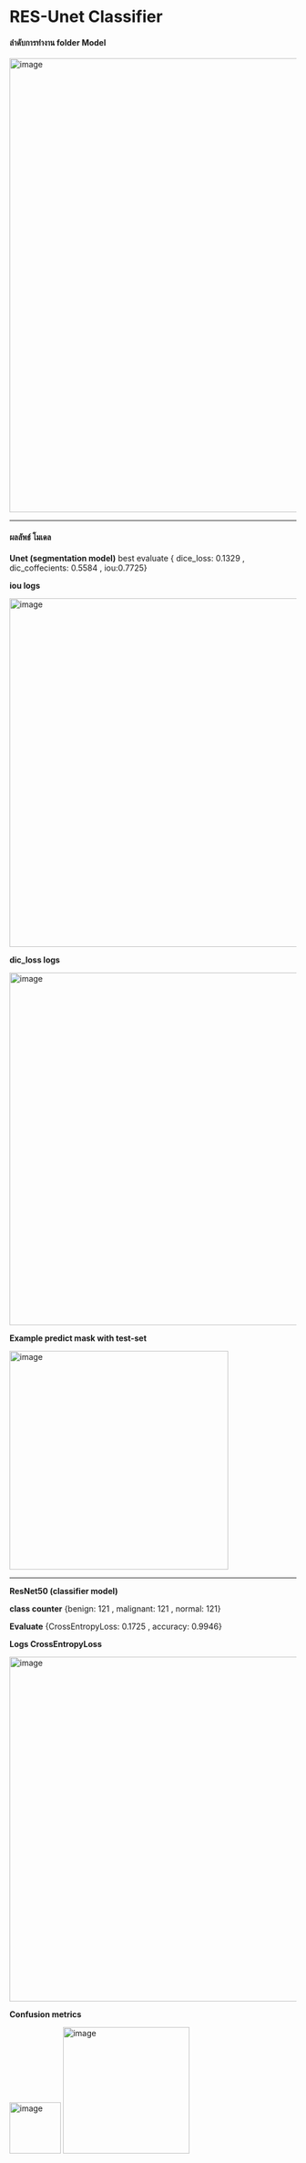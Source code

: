 # **RES-Unet Classifier**

#### **ลำดับการทำงาน folder Model**

<img width="797" alt="image" src="https://github.com/Dont-HurtMe/RES-UnetClassifier/assets/154254885/d66edc23-2080-4b0a-a5d5-2641b3d10ee8">

--------------------------------------------------------------------------------------------------------------------------------------------
#### **ผลลัพธ์ โมเดล**
**Unet (segmentation model)** best evaluate { dice_loss: 0.1329 , dic_coffecients: 0.5584 , iou:0.7725}

**iou logs**

<img width="612" alt="image" src="https://github.com/Dont-HurtMe/RES-UnetClassifier/assets/154254885/957fe9a1-c909-443b-adb0-a05a92f0717e">

**dic_loss logs**

<img width="619" alt="image" src="https://github.com/Dont-HurtMe/RES-UnetClassifier/assets/154254885/dc9e37bd-cbe4-4442-90a1-83ba923dd535">

**Example predict mask with test-set**

<img width="384" alt="image" src="https://github.com/Dont-HurtMe/RES-UnetClassifier/assets/154254885/59c13b44-d9ce-4515-8846-573a3df17c58">

--------------------------------------------------------------------------------------------------------------------------------------------

**ResNet50 (classifier model)** 

**class counter** {benign: 121 , malignant: 121 , normal: 121}

**Evaluate** {CrossEntropyLoss: 0.1725 , accuracy: 0.9946}

**Logs CrossEntropyLoss**

<img width="605" alt="image" src="https://github.com/Dont-HurtMe/RES-UnetClassifier/assets/154254885/de2ee5c7-6fb8-4962-89eb-c00f133e5454">

**Confusion metrics**

<img width="90" alt="image" src="https://github.com/Dont-HurtMe/RES-UnetClassifier/assets/154254885/279fc5a6-2051-44e1-9189-c7c66bbd9336">

<img width="222" alt="image" src="https://github.com/Dont-HurtMe/RES-UnetClassifier/assets/154254885/db4a377c-6c4b-4a65-afba-92e17dd8fa65">




